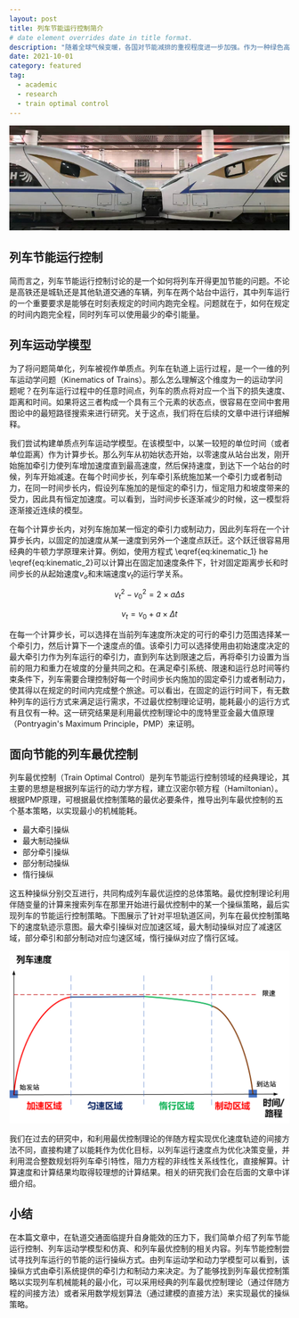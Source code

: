```yaml
---
layout: post
title: 列车节能运行控制简介
# date element overrides date in title format.
description: "随着全球气候变暖，各国对节能减排的重视程度进一步加强。作为一种绿色高效的交通系统，快速发展的轨道交通同样面临着进一步提升能效的巨大压力。结合轨道交通自身的特点，列车节能运行控制关注是一个如何将列车开得更加节能的问题。不论是高铁还是城轨还是其他轨道交通的车辆，列车在两个站台中运行，其中列车运行的一个重要要求是能够在时刻表规定的时间内跑完全程。问题就在于，如何在规定的时间内跑完全程，同时列车可以使用最少的牵引能量。"
date: 2021-10-01
category: featured
tag:
  - academic
  - research
  - train optimal control
---
```


![High Speed Trains](/images/blog/HSR_1_comp.png "High Speed Trains")

## 列车节能运行控制
简而言之，列车节能运行控制讨论的是一个如何将列车开得更加节能的问题。不论是高铁还是城轨还是其他轨道交通的车辆，列车在两个站台中运行，其中列车运行的一个重要要求是能够在时刻表规定的时间内跑完全程。问题就在于，如何在规定的时间内跑完全程，同时列车可以使用最少的牵引能量。

## 列车运动学模型
为了将问题简单化，列车被视作单质点。列车在轨道上运行过程，是一个一维的列车运动学问题（Kinematics of Trains）。那么怎么理解这个维度为一的运动学问题呢？在列车运行过程中的任意时间点，列车的质点将对应一个当下的损失速度、距离和时间。如果将这三者构成一个具有三个元素的状态点，很容易在空间中套用图论中的最短路径搜索来进行研究。关于这点，我们将在后续的文章中进行详细解释。

我们尝试构建单质点列车运动学模型。在该模型中，以某一较短的单位时间（或者单位距离）作为计算步长。那么列车从初始状态开始，以零速度从站台出发，刚开始施加牵引力使列车增加速度直到最高速度，然后保持速度，到达下一个站台的时候，列车开始减速。在每个时间步长，列车牵引系统施加某一个牵引力或者制动力，在同一时间步长内，假设列车施加的是恒定的牵引力，恒定阻力和坡度带来的受力，因此具有恒定加速度。可以看到，当时间步长逐渐减少的时候，这一模型将逐渐接近连续的模型。 

在每个计算步长内，对列车施加某一恒定的牵引力或制动力，因此列车将在一个计算步长内，以固定的加速度从某一速度到另外一个速度点跃迁。这个跃迁很容易用经典的牛顿力学原理来计算。例如，使用方程式 \eqref{eq:kinematic_1} he \eqref{eq:kinematic_2}可以计算出在固定加速度条件下，针对固定距离步长和时间步长的从起始速度$v_o$和末端速度$v_t$的运行学关系。

$$ \begin{equation} \label{eq:kinematic_1} v_t^2-v_0^2=2\times a\Delta s\end{equation} $$

$$ \begin{equation} \label{eq:kinematic_2} v_t=v_0+a\times \Delta t \end{equation} $$

在每一个计算步长，可以选择在当前列车速度所决定的可行的牵引力范围选择某一个牵引力，然后计算下一个速度点的值。该牵引力可以选择使用由初始速度决定的最大牵引力作为列车运行的牵引力，直到列车达到限速之后，再将牵引力设置为当前的阻力和重力在坡度的分量共同之和。在满足牵引系统、限速和运行总时间等约束条件下，列车需要合理控制好每一个时间步长内施加的固定牵引力或者制动力，使其得以在规定的时间内完成整个旅途。可以看出，在固定的运行时间下，有无数种列车的运行方式来满足运行需求，不过最优控制理论证明，能耗最小的运行方式有且仅有一种。这一研究结果是利用最优控制理论中的庞特里亚金最大值原理（Pontryagin's Maximum Principle，PMP）来证明。

## 面向节能的列车最优控制
列车最优控制（Train Optimal Control）是列车节能运行控制领域的经典理论，其主要的思想是根据列车运行的动力学方程，建立汉密尔顿方程（Hamiltonian）。根据PMP原理，可根据最优控制策略的最优必要条件，推导出列车最优控制的五个基本策略，以实现最小的机械能耗。
* 最大牵引操纵
* 最大制动操纵
* 部分牵引操纵
* 部分制动操纵
* 惰行操纵

这五种操纵分别交互进行，共同构成列车最优运控的总体策略。最优控制理论利用伴随变量的计算来搜索列车在那里开始进行最优控制中的某一个操纵策略，最后实现列车的节能运行控制策略。下图展示了针对平坦轨道区间，列车在最优控制策略下的速度轨迹示意图。最大牵引操纵对应加速区域，最大制动操纵对应了减速区域，部分牵引和部分制动对应匀速区域，惰行操纵对应了惰行区域。

![Optimal train control](/images/blog/OTC_1.png "Speed Trajectory based on Optimal Train Control on Flat track")

我们在过去的研究中，和利用最优控制理论的伴随方程实现优化速度轨迹的间接方法不同，直接构建了以能耗作为优化目标，以列车运行速度点为优化决策变量，并利用混合整数规划将列车牵引特性，阻力方程的非线性关系线性化，直接解算。计算速度和计算结果均取得较理想的计算结果。相关的研究我们会在后面的文章中详细介绍。

## 小结
在本篇文章中，在轨道交通面临提升自身能效的压力下，我们简单介绍了列车节能运行控制、列车运动学模型和仿真、和列车最优控制的相关内容。列车节能控制尝试寻找列车运行的节能的运行操纵方式。由列车运动学和动力学模型可以看到，该操纵方式由牵引系统提供的牵引力和制动力来决定。为了能够找到列车最优控制策略以实现列车机械能耗的最小化，可以采用经典的列车最优控制理论（通过伴随方程的间接方法）或者采用数学规划算法（通过建模的直接方法）来实现最优的操纵策略。

